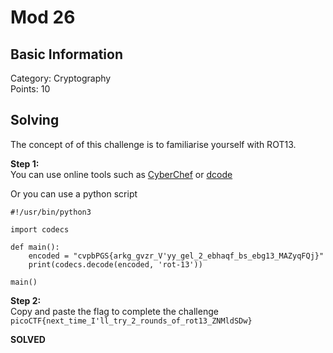 # Mod 26

## Basic Information
Category: Cryptography   
Points: 10  

## Solving
The concept of of this challenge is to familiarise yourself with ROT13.
  
**Step 1:**  
You can use online tools such as [CyberChef](https://cyberchef.org/) or [dcode](https://www.dcode.fr/en)   

Or you can use a python script 
```
#!/usr/bin/python3

import codecs

def main():
	encoded = "cvpbPGS{arkg_gvzr_V'yy_gel_2_ebhaqf_bs_ebg13_MAZyqFQj}"
	print(codecs.decode(encoded, 'rot-13'))

main()
```

**Step 2:**   
Copy and paste the flag to complete the challenge  
```picoCTF{next_time_I'll_try_2_rounds_of_rot13_ZNMldSDw}```  

**SOLVED**  
